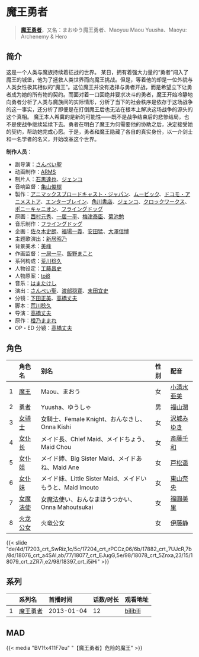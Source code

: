 # 魔王勇者


> <u>**[魔王勇者](https://bgm.tv/subject/43197)**</u>，又名：まおゆう魔王勇者、Maoyuu Maou Yuusha、Maoyu: Archenemy &amp; Hero

## 简介

这是一个人类与魔族持续着征战的世界。
      某日，拥有着强大力量的“勇者”闯入了魔王的城堡，他为了拯救人类世界而向魔王挑战。但是，等着他的却是一位外貌与人类女性极其相似的“魔王”。这位魔王并没有选择与勇者开战，而是希望立下让勇者成为她的所有物的契约。而面对着一口回绝并要求决斗的勇者，魔王开始冷静地向勇者分析了人类与魔族间的实际情形，分析了当下的社会秩序是依存于这场战争的这一事实，还分析了即便是在打倒魔王后也无法在根本上解决这场战争的源头的这个真相。
      魔王本人希冀的是新的可能性——既不是战争结束后的悲惨结局，也不是使战争继续延续下去。勇者在明白了魔王为何需要他的协助之后，决定接受她的契约，帮助她完成心愿。于是，勇者和魔王隐藏了各自的真实身份，以一介剑士和一名学者的名义，开始改革这个世界。

**制作人员：**
- 副导演：[さんぺい聖](https://bgm.tv/person/13718)
- 动画制作：[ARMS](https://bgm.tv/person/1436)
- 制片人：[石黒達也](https://bgm.tv/person/49513)、[ジェンコ](https://bgm.tv/person/220)
- 音响监督：[亀山俊樹](https://bgm.tv/person/77)
- 製作：[アニマックスブロードキャスト・ジャパン](https://bgm.tv/person/3683)、[ムービック](https://bgm.tv/person/310)、[ドコモ・アニメストア](https://bgm.tv/person/34080)、[エンターブレイン](https://bgm.tv/person/1581)、[角川書店](https://bgm.tv/person/518)、[ジェンコ](https://bgm.tv/person/220)、[クロックワークス](https://bgm.tv/person/1492)、[ポニーキャニオン](https://bgm.tv/person/64)、[フライングドッグ](https://bgm.tv/person/3440)
- 原画：[西村元秀](https://bgm.tv/person/52126)、[一居一平](https://bgm.tv/person/19478)、[梅津泰臣](https://bgm.tv/person/1354)、[菊池勉](https://bgm.tv/person/25662)
- 音乐制作：[フライングドッグ](https://bgm.tv/person/3440)
- 企画：[佐々木史朗](https://bgm.tv/person/79)、[福場一義](https://bgm.tv/person/3595)、[安田猛](https://bgm.tv/person/710)、[大澤信博](https://bgm.tv/person/3548)
- 主题歌演出：[新居昭乃](https://bgm.tv/person/6281)
- 背景美术：[美峰](https://bgm.tv/person/27305)
- 作画监督：[一居一平](https://bgm.tv/person/19478)、[飯野まこと](https://bgm.tv/person/18772)
- 系列构成：[荒川稔久](https://bgm.tv/person/74)
- 人物设定：[工藤昌史](https://bgm.tv/person/2562)
- 人物原案：[toi8](https://bgm.tv/person/6860)
- 音乐：[はまたけし](https://bgm.tv/person/9470)
- 演出：[さんぺい聖](https://bgm.tv/person/13718)、[渡部穏寛](https://bgm.tv/person/23345)、[末田宜史](https://bgm.tv/person/14755)
- 分镜：[下田正美](https://bgm.tv/person/278)、[高橋丈夫](https://bgm.tv/person/1611)
- 脚本：[荒川稔久](https://bgm.tv/person/74)
- 导演：[高橋丈夫](https://bgm.tv/person/1611)
- 原作：[橙乃ままれ](https://bgm.tv/person/8015)
- OP・ED 分镜：[高橋丈夫](https://bgm.tv/person/1611)

## 角色

|     |   角色名   |   别名  | 性别 |  配音  |
|:--- |:------  |:----      |:---  |:--   |
| 1 | [魔王](https://bgm.tv/character/17203) | Maou、まおう | 女 | [小清水亜美](https://bgm.tv/person/4474) |
| 2 | [勇者](https://bgm.tv/character/17204) | Yuusha、ゆうしゃ | 男 | [福山潤](https://bgm.tv/person/3818) |
| 3 | [女骑士](https://bgm.tv/character/17882) | 女騎士、Female Knight、おんなきし、Onna Kishi | 女 | [沢城みゆき](https://bgm.tv/person/4244) |
| 4 | [女仆长](https://bgm.tv/character/18076) | メイド長、Chief Maid、メイドちょう、Maid Chou | 女 | [斎藤千和](https://bgm.tv/person/4249) |
| 5 | [女仆姐](https://bgm.tv/character/18077) | メイド姉、Big Sister Maid、メイドあね、Maid Ane | 女 | [戸松遥](https://bgm.tv/person/4856) |
| 6 | [女仆妹](https://bgm.tv/character/18078) | メイド妹、Little Sister Maid、メイドいもうと、Maid Imouto | 女 | [東山奈央](https://bgm.tv/person/6010) |
| 7 | [女魔法使](https://bgm.tv/character/18079) | 女魔法使い、おんなまほうつかい、Onna Mahoutsukai | 女 | [福圓美里](https://bgm.tv/person/4372) |
| 8 | [火龙公女](https://bgm.tv/character/18397) | 火竜公女 | 女 | [伊藤静](https://bgm.tv/person/4272) |

{{< slide "de/4d/17203_crt_SwRiz,1c/5c/17204_crt_rPCCz,06/6b/17882_crt_7UJcR,7b/8d/18076_crt_a4SAl,ab/77/18077_crt_EJugG,5e/98/18078_crt_5Znxa,23/15/18079_crt_zZR7i,e2/98/18397_crt_i5iHi" >}}

## 系列

|     |   系列名   |   首播时间  | 话数/时长  | 观看地址 |
|:---  |:------    |:----      |:---       |:---  |
| 1 |[魔王勇者](https://bgm.tv/subject/43197)| 2013-01-04 | 12 | [bilibili](https://www.bilibili.com/bangumi/play/ep8244)  |



## MAD

{{< media  "BV1fx411F7eu" 
"【魔王勇者】危险的魔王" >}}
